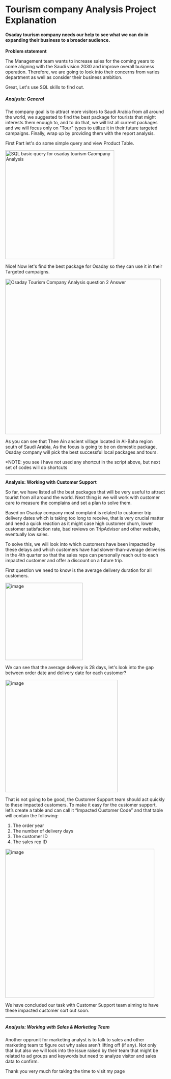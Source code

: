 # Tourism company Analysis Project Explanation 

#### Osaday tourism company needs our help to see what we can do in expanding their business to a broader audience.

**Problem statement**

The Management team wants to increase sales for the coming years to come aligning with the Saudi vision 2030 and improve overall business operation. Therefore, we are going to look into their concerns from varies department as well as consider their business ambition.

Great, Let's use SQL skills to find out.

##### Analysis: General

The company goal is to attract more visitors to Saudi Arabia from all around the world, we suggested to find the best package for tourists that might interests them enough to, and to do that, we will list all current packages and we will focus only on "Tour" types to utilize it in their future targeted campaigns. Finally, wrap up by providing them with the report analysis.

First Part let's do some simple query and view Product Table.

<img width="342" alt="SQL basic query for osaday tourism Caompany Analysis" src="https://github.com/osamahali/SQL-portfolio/assets/47139366/d768f084-4bd7-49a1-ba25-0b7f29e642aa">

Nice! Now let's find the best package for Osaday so they can use it in their Targeted campaigns.

<img width="488" alt="Osaday Tourism Company Analysis question 2 Answer" src="https://github.com/osamahali/SQL-portfolio/assets/47139366/b356c63a-3712-4e75-811d-c885673d805d">

As you can see that Thee Ain ancient village located in Al-Baha region south of Saudi Arabia, As the focus is going to be on domestic package, Osaday company will pick the best successful local packages and tours.

*NOTE: you see i have not used any shortcut in the script above, but next set of codes will do shortcuts

------

**Analysis: Working with Customer Support**

So far, we have listed all the best packages that will be very useful to attract tourist from all around the world. Next thing is we will work with customer care to measure the complains and set a plan to solve them.

Based on Osaday company most complaint is related to customer trip delivery dates which is taking too long to receive, that is very crucial matter and need a quick reaction as it might case high customer churn, lower customer satisfaction rate, bad reviews on TripAdvisor and other website, eventually low sales.

To solve this, we will look into which customers have been impacted by these delays and which customers have had slower-than-average deliveries in the 4th quarter so that the sales reps can personally reach out to each impacted customer and offer a discount on a future trip.

First question we need to know is the average delivery duration for all customers.

<img width="243" alt="image" src="https://github.com/osamahali/SQL-portfolio/assets/47139366/3a646c1f-9c68-4b17-8854-6a230fa720f5">

We can see that the average delivery is 28 days, let's look into the gap between order date and delivery date for each customer?

<img width="353" alt="image" src="https://github.com/osamahali/SQL-portfolio/assets/47139366/3799c84a-2e45-4238-8c03-d3061b3beaf1">

That is not going to be good, the Customer Support team should act quickly to these impacted customers.  To make it easy for the customer support, let’s create a table and can call it “Impacted Customer Code” and that table will contain the following:

1.	The order year
2.	The number of delivery days
3.	The customer ID
4.	The sales rep ID

<img width="468" alt="image" src="https://github.com/osamahali/SQL-portfolio/assets/47139366/163b2069-1978-485a-b5e9-fa9ea509855e">

We have concluded our task with Customer Support team aiming to have these impacted customer sort out soon.

------

##### Analysis: Working with Sales & Marketing Team

Another opprunit for marketing analyst is to talk to sales and other marketing team to figure out why sales aren't lifting off (if any). Not only that but also we will look into the issue raised by their team that might be related to ad groups and keywords but need to analyze visitor and sales data to confirm.

Thank you very much for taking the time to visit my page
